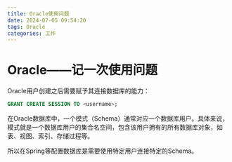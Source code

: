 ```yaml
---
title: Oracle使用问题
date: 2024-07-05 09:54:20
tags: Oracle
categories: 工作
---
```

# Oracle——记一次使用问题

Oracle用户创建之后需要赋予其连接数据库的能力：

```sql
GRANT CREATE SESSION TO <username>;
```

在Oracle数据库中，一个模式（Schema）通常对应一个数据库用户。具体来说，模式就是一个数据库用户的集合名空间，包含该用户拥有的所有数据库对象，如表、视图、索引、存储过程等。

所以在Spring等配置数据库是需要使用特定用户连接特定的Schema。